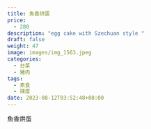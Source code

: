 ```yaml
---
title: 魚香烘蛋
price:
  - 280
description: "egg cake with Szechuan style "
draft: false
weight: 47
image: images/img_1563.jpeg
categories:
  - 台菜
  - 豬肉
tags:
  - 素食
  - 辣度
date: 2023-08-12T03:52:48+08:00
---
```

魚香烘蛋